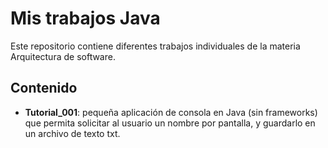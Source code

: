 # Mis trabajos Java
Este repositorio contiene diferentes trabajos individuales de la materia Arquitectura de software.

## Contenido

- **Tutorial_001**: pequeña aplicación de consola en Java (sin frameworks) que permita solicitar al usuario un nombre por pantalla, y guardarlo en un archivo de texto txt.

